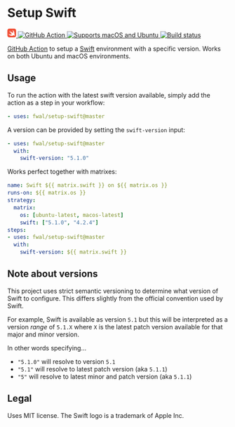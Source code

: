 # Setup Swift
<p>
  <a href="https://swift.org">
    <img src=".github/swift.svg" height="20" alt="Swift" />
  </a>
  <a href="https://github.com/features/actions">
    <img src="https://img.shields.io/badge/GitHub-Action-blue?logo=github" alt="GitHub Action" />
  </a>
  <a href="https://help.github.com/en/actions/automating-your-workflow-with-github-actions/virtual-environments-for-github-hosted-runners#supported-runners-and-hardware-resources">
    <img src="https://img.shields.io/badge/OS-macOS+Ubuntu-brightgreen" alt="Supports macOS and Ubuntu" />
  </a>
  <a href="https://github.com/fwal/setup-swift/actions">
    <img src="https://img.shields.io/github/workflow/status/fwal/setup-swift/CI/master?label=CI&logo=github" alt="Build status" />
  </a>
</p>

[GitHub Action](https://github.com/features/actions) to setup a [Swift](https://swift.org) environment with a specific version. Works on both Ubuntu and macOS environments.

## Usage

To run the action with the latest swift version available, simply add the action as a step in your workflow:

```yaml
- uses: fwal/setup-swift@master
```

A version can be provided by setting the `swift-version` input:

```yaml
- uses: fwal/setup-swift@master
  with:
    swift-version: "5.1.0"
```

Works perfect together with matrixes: 

```yaml
name: Swift ${{ matrix.swift }} on ${{ matrix.os }}
runs-on: ${{ matrix.os }}
strategy:
  matrix:
    os: [ubuntu-latest, macos-latest]
    swift: ["5.1.0", "4.2.4"]
steps:
- uses: fwal/setup-swift@master
  with:
    swift-version: ${{ matrix.swift }}
```

## Note about versions

This project uses strict semantic versioning to determine what version of Swift to configure. This differs slightly from the official convention used by Swift.

For example, Swift is available as version `5.1` but this will be interpreted as a version _range_ of `5.1.X` where `X` is the latest patch version available for that major and minor version.


In other words specifying...
- `"5.1.0"` will resolve to version `5.1`
- `"5.1"` will resolve to latest patch version (aka `5.1.1`)
- `"5"` will resolve to latest minor and patch version (aka `5.1.1`)


## Legal
Uses MIT license. 
The Swift logo is a trademark of Apple Inc.
